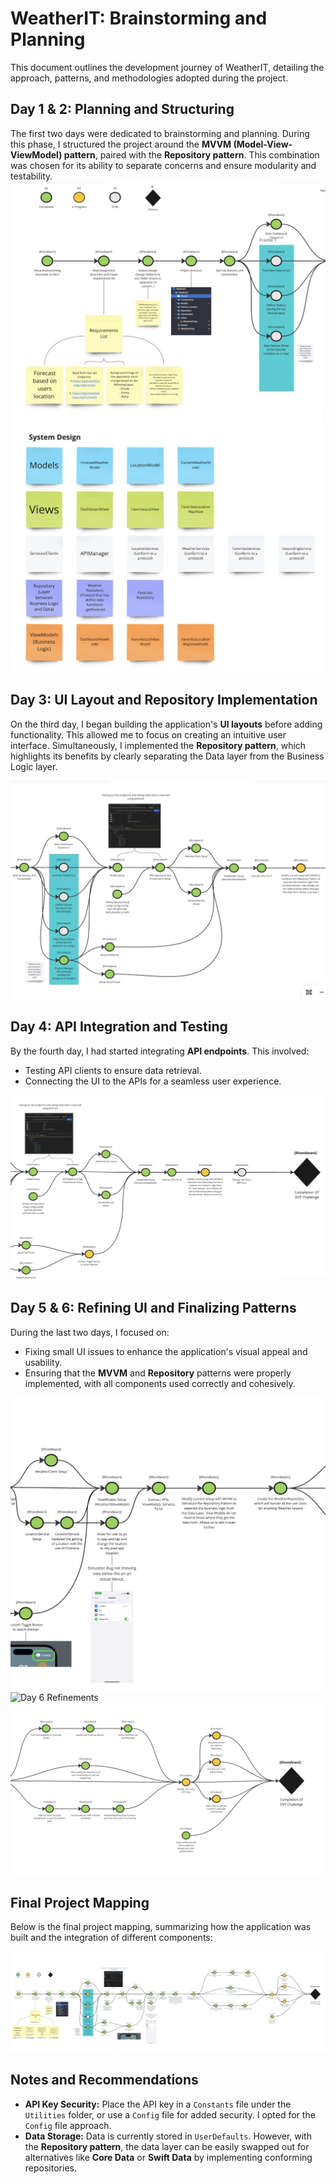 # WeatherIT: Brainstorming and Planning

This document outlines the development journey of WeatherIT, detailing the approach, patterns, and methodologies adopted during the project.

## Day 1 & 2: Planning and Structuring

The first two days were dedicated to brainstorming and planning. During this phase, I structured the project around the **MVVM (Model-View-ViewModel) pattern**, paired with the **Repository pattern**. This combination was chosen for its ability to separate concerns and ensure modularity and testability.
![Day 1 Planning](./ReadMeAssets/Day%201%20.png)
![Day 1 & 2 Planning](./ReadMeAssets/Day%201-2%20System%20Design.png)

## Day 3: UI Layout and Repository Implementation

On the third day, I began building the application's **UI layouts** before adding functionality. This allowed me to focus on creating an intuitive user interface. Simultaneously, I implemented the **Repository pattern**, which highlights its benefits by clearly separating the Data layer from the Business Logic layer.

![Day 3 UI and Repository](./ReadMeAssets/Day3.png)

## Day 4: API Integration and Testing

By the fourth day, I had started integrating **API endpoints**. This involved:

- Testing API clients to ensure data retrieval.
- Connecting the UI to the APIs for a seamless user experience.

![Day 4 API Integration](./ReadMeAssets/Day%204.png)

## Day 5 & 6: Refining UI and Finalizing Patterns

During the last two days, I focused on:

- Fixing small UI issues to enhance the application's visual appeal and usability.
- Ensuring that the **MVVM** and **Repository** patterns were properly implemented, with all components used correctly and cohesively.

![Day 5 Refinements](./ReadMeAssets/Day%205.png)
![Day 6 Refinements](./ReadMeAssets/Day%206.png)
![Day 7 Refinements](./ReadMeAssets/Day%206%20&%207.png)

## Final Project Mapping

Below is the final project mapping, summarizing how the application was built and the integration of different components:

![Final Project Mapping](./ReadMeAssets/FinalDay.png)

## Notes and Recommendations

- **API Key Security:** Place the API key in a `Constants` file under the `Utilities` folder, or use a `Config` file for added security. I opted for the `Config` file approach.
- **Data Storage:** Data is currently stored in `UserDefaults`. However, with the **Repository pattern**, the data layer can be easily swapped out for alternatives like **Core Data** or **Swift Data** by implementing conforming repositories.

